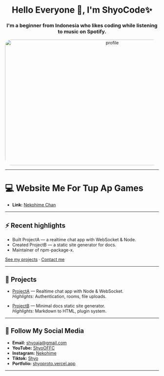 <h1 align="center">Hello Everyone 👋, I'm ShyoCode✨</h1>
<h3 align="center">I'm a beginner from Indonesia who likes coding while listening to music on Spotify.</h3>

<p align="center">
  <img src="https://files.catbox.moe/38z3bm.jpg" alt="profile" width="686" height="412" style="border-radius:20px;"/>
</p>

---
# 💻 Website Me For Tup Ap Games 

- **Link:** [Nekohime Chan](https://neko.hime.my.id)

---

## ⚡ Recent highlights  

- Built ProjectA — a realtime chat app with WebSocket & Node.  
- Created ProjectB — a static site generator for docs.  
- Maintainer of npm-package-x.  

[See my projects](#-projects) · [Contact me](#-reach-me)  

---

## 🚀 Projects  

- [ProjectA](#) — Realtime chat app with Node & WebSocket.  
  *Highlights:* Authentication, rooms, file uploads.  

- [ProjectB](#) — Minimal docs static site generator.  
  *Highlights:* Markdown to HTML, plugin system.  

---

## 📮 Follow My Social Media 

- **Email:** [shyoaja@gmail.com](mailto:shyoaja@gmail.com)  
- **YouTube:** [ShyoOFFC](https://www.youtube.com/@ShyoOFFC)
- **Instagram:** [Nekohime](https://Instagram.com//nekohime_nc)
- **Tiktok:** [Shyo](https://tiktok.com//@shyonotsepuh) 
- **Portfolio:** [shyoproto.vercel.app](https://shyoproto.vercel.app)  

---
